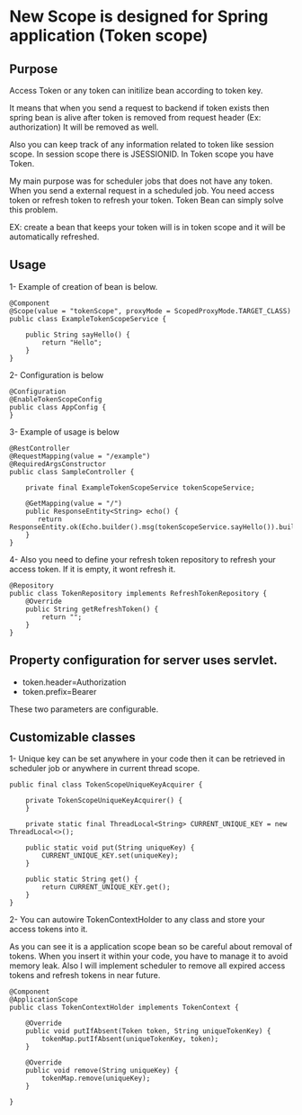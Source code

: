 # New Scope is designed for Spring application (Token scope)

## Purpose

Access Token or any token can initilize bean according to token key. 

It means that when you send a request to backend if token exists then spring bean is alive after token is removed from request header (Ex: authorization) It will be removed as well.

Also you can keep track of any information related to token like session scope. In session scope there is JSESSIONID. In Token scope you have Token.

My main purpose was for scheduler jobs that does not have any token. When you send a external request in a scheduled job. You need access token or refresh token to refresh your token. Token Bean can simply solve this problem.

EX: create a bean that keeps your token will is in token scope and it will be automatically refreshed.

## Usage 

1- Example of creation of bean is below.

```
@Component
@Scope(value = "tokenScope", proxyMode = ScopedProxyMode.TARGET_CLASS)
public class ExampleTokenScopeService {

    public String sayHello() {
        return "Hello";
    }
}
```

2- Configuration is below

```
@Configuration
@EnableTokenScopeConfig
public class AppConfig {
}
```

3- Example of usage is below

```
@RestController
@RequestMapping(value = "/example")
@RequiredArgsConstructor
public class SampleController {

    private final ExampleTokenScopeService tokenScopeService;

    @GetMapping(value = "/")
    public ResponseEntity<String> echo() {
       return ResponseEntity.ok(Echo.builder().msg(tokenScopeService.sayHello()).build());
    }
}
```

4- Also you need to define your refresh token repository to refresh your access token. If it is empty, it wont refresh it.

```
@Repository
public class TokenRepository implements RefreshTokenRepository {
    @Override
    public String getRefreshToken() {
        return "";
    }
}
```
## Property configuration for server uses servlet.

* token.header=Authorization
* token.prefix=Bearer

These two parameters are configurable.


## Customizable classes


1- Unique key can be set anywhere in your code then it can be retrieved in scheduler job or anywhere in current thread scope.

```
public final class TokenScopeUniqueKeyAcquirer {

    private TokenScopeUniqueKeyAcquirer() {
    }

    private static final ThreadLocal<String> CURRENT_UNIQUE_KEY = new ThreadLocal<>();
    
    public static void put(String uniqueKey) {
        CURRENT_UNIQUE_KEY.set(uniqueKey);
    }
    
    public static String get() {
        return CURRENT_UNIQUE_KEY.get();
    }
}
```

2- You can autowire TokenContextHolder to any class and store your access tokens into it.

As you can see it is a application scope bean so be careful about removal of tokens. When you insert it within your code, you have to manage it to avoid memory leak.
Also I will implement scheduler to remove all expired access tokens and refresh tokens in near future.

```
@Component
@ApplicationScope
public class TokenContextHolder implements TokenContext {

    @Override
    public void putIfAbsent(Token token, String uniqueTokenKey) {
        tokenMap.putIfAbsent(uniqueTokenKey, token);
    }

    @Override
    public void remove(String uniqueKey) {
        tokenMap.remove(uniqueKey);
    }

}

```
